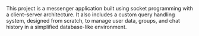This project is a messenger application built using socket programming with a client–server architecture. It also includes a custom query handling system, designed from scratch, to manage user data, groups, and chat history in a simplified database-like environment.
